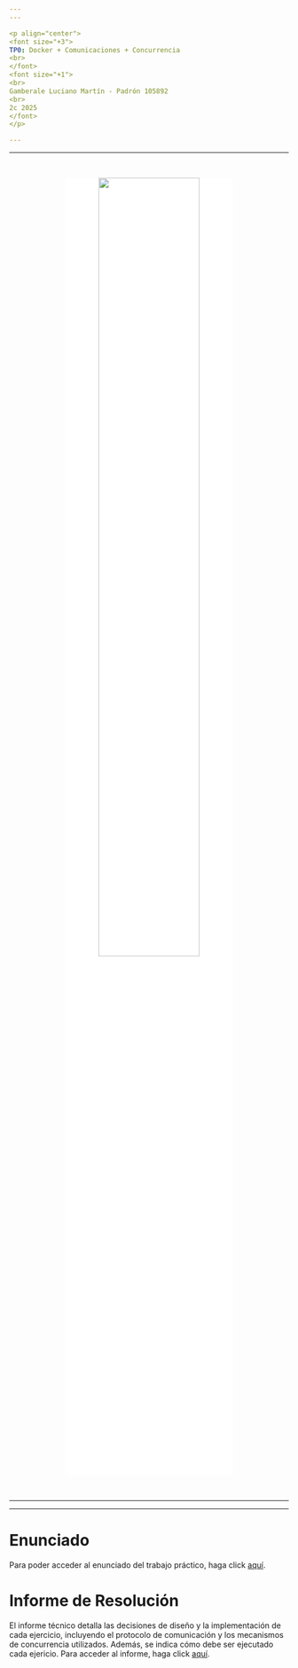 ```yaml
---
---

<p align="center">
<font size="+3">
TP0: Docker + Comunicaciones + Concurrencia
<br>
</font>
<font size="+1">
<br>
Gamberale Luciano Martín - Padrón 105892
<br>
2c 2025
</font>
</p>

---
```

---

<br>
<p align="center">
  <img src="https://huergo.edu.ar/images/convenios/fiuba.jpg" width="60%" style="background-color:white"/>
</p>
<br>

---
---

# Enunciado

Para poder acceder al enunciado del trabajo práctico, haga click [aquí](./docs/enunciado.md).


# Informe de Resolución

El informe técnico detalla las decisiones de diseño y la implementación de cada ejercicio, incluyendo el protocolo de comunicación y los mecanismos de concurrencia utilizados. Además, se indica cómo debe ser ejecutado cada ejericio. Para acceder al informe, haga click [aquí](./docs/informe.md).
